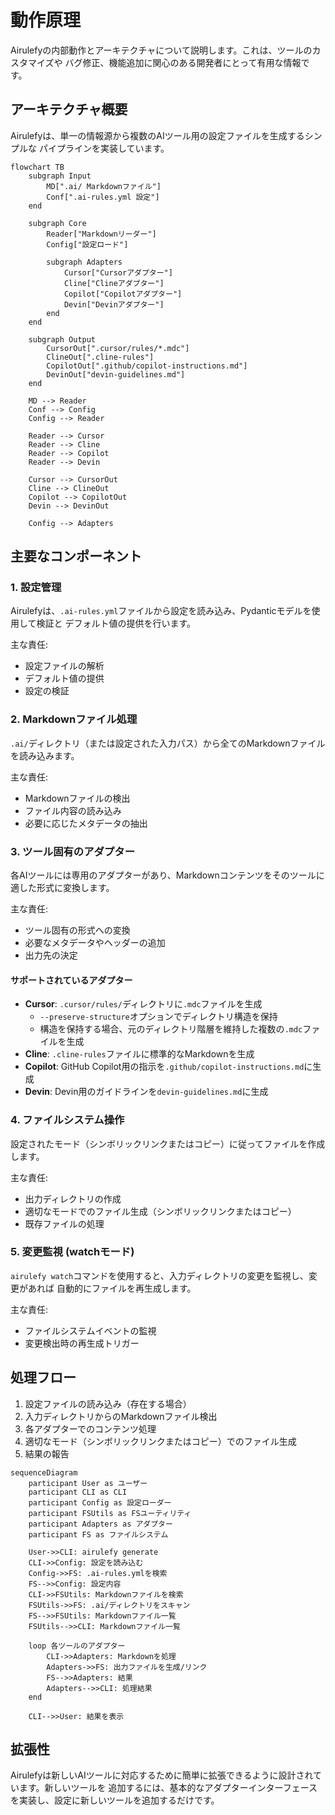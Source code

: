 # 動作原理

Airulefyの内部動作とアーキテクチャについて説明します。これは、ツールのカスタマイズや
バグ修正、機能追加に関心のある開発者にとって有用な情報です。

## アーキテクチャ概要

Airulefyは、単一の情報源から複数のAIツール用の設定ファイルを生成するシンプルな
パイプラインを実装しています。

```mermaid
flowchart TB
    subgraph Input
        MD[".ai/ Markdownファイル"]
        Conf[".ai-rules.yml 設定"]
    end
    
    subgraph Core
        Reader["Markdownリーダー"]
        Config["設定ロード"]
        
        subgraph Adapters
            Cursor["Cursorアダプター"]
            Cline["Clineアダプター"]
            Copilot["Copilotアダプター"]
            Devin["Devinアダプター"]
        end
    end
    
    subgraph Output
        CursorOut[".cursor/rules/*.mdc"]
        ClineOut[".cline-rules"]
        CopilotOut[".github/copilot-instructions.md"]
        DevinOut["devin-guidelines.md"]
    end
    
    MD --> Reader
    Conf --> Config
    Config --> Reader
    
    Reader --> Cursor
    Reader --> Cline
    Reader --> Copilot
    Reader --> Devin
    
    Cursor --> CursorOut
    Cline --> ClineOut
    Copilot --> CopilotOut
    Devin --> DevinOut
    
    Config --> Adapters
```

## 主要なコンポーネント

### 1. 設定管理

Airulefyは、`.ai-rules.yml`ファイルから設定を読み込み、Pydanticモデルを使用して検証と
デフォルト値の提供を行います。

主な責任:
- 設定ファイルの解析
- デフォルト値の提供
- 設定の検証

### 2. Markdownファイル処理

`.ai/`ディレクトリ（または設定された入力パス）から全てのMarkdownファイルを読み込みます。

主な責任:
- Markdownファイルの検出
- ファイル内容の読み込み
- 必要に応じたメタデータの抽出

### 3. ツール固有のアダプター

各AIツールには専用のアダプターがあり、Markdownコンテンツをそのツールに適した形式に変換します。

主な責任:
- ツール固有の形式への変換
- 必要なメタデータやヘッダーの追加
- 出力先の決定

#### サポートされているアダプター

- **Cursor**: `.cursor/rules/`ディレクトリに`.mdc`ファイルを生成
  - `--preserve-structure`オプションでディレクトリ構造を保持
  - 構造を保持する場合、元のディレクトリ階層を維持した複数の`.mdc`ファイルを生成
- **Cline**: `.cline-rules`ファイルに標準的なMarkdownを生成
- **Copilot**: GitHub Copilot用の指示を`.github/copilot-instructions.md`に生成
- **Devin**: Devin用のガイドラインを`devin-guidelines.md`に生成

### 4. ファイルシステム操作

設定されたモード（シンボリックリンクまたはコピー）に従ってファイルを作成します。

主な責任:
- 出力ディレクトリの作成
- 適切なモードでのファイル生成（シンボリックリンクまたはコピー）
- 既存ファイルの処理

### 5. 変更監視 (watchモード)

`airulefy watch`コマンドを使用すると、入力ディレクトリの変更を監視し、変更があれば
自動的にファイルを再生成します。

主な責任:
- ファイルシステムイベントの監視
- 変更検出時の再生成トリガー

## 処理フロー

1. 設定ファイルの読み込み（存在する場合）
2. 入力ディレクトリからのMarkdownファイル検出
3. 各アダプターでのコンテンツ処理
4. 適切なモード（シンボリックリンクまたはコピー）でのファイル生成
5. 結果の報告

```mermaid
sequenceDiagram
    participant User as ユーザー
    participant CLI as CLI
    participant Config as 設定ローダー
    participant FSUtils as FSユーティリティ
    participant Adapters as アダプター
    participant FS as ファイルシステム
    
    User->>CLI: airulefy generate
    CLI->>Config: 設定を読み込む
    Config->>FS: .ai-rules.ymlを検索
    FS-->>Config: 設定内容
    CLI->>FSUtils: Markdownファイルを検索
    FSUtils->>FS: .ai/ディレクトリをスキャン
    FS-->>FSUtils: Markdownファイル一覧
    FSUtils-->>CLI: Markdownファイル一覧
    
    loop 各ツールのアダプター
        CLI->>Adapters: Markdownを処理
        Adapters->>FS: 出力ファイルを生成/リンク
        FS-->>Adapters: 結果
        Adapters-->>CLI: 処理結果
    end
    
    CLI-->>User: 結果を表示
```

## 拡張性

Airulefyは新しいAIツールに対応するために簡単に拡張できるように設計されています。新しいツールを
追加するには、基本的なアダプターインターフェースを実装し、設定に新しいツールを追加するだけです。
